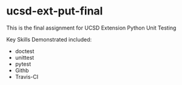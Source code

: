 # ucsd-ext-put-final

This is the final assignment for UCSD Extension Python Unit Testing

Key Skills Demonstrated included:

* doctest
* unittest
* pytest
* Githb
* Travis-CI
